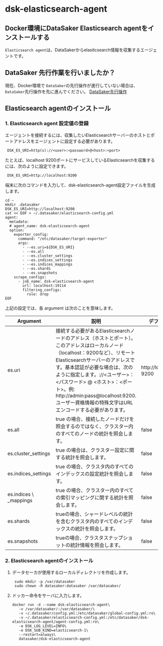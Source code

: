 # dsk-elasticsearch-agent

## Docker環境にDataSaker Elasticsearch agentをインストールする

`Elasticsearch agent`は、DataSakerからelasitcsearch情報を収集するエージェントです。

## DataSaker 先行作業を行いましたか？

現在、Docker環境で `DataSaker`の先行操作が進行していない場合は、 `DataSaker`先行操作を先に進んでください。 [DataSaker先行操作](dsk-elasticsearch-agent/ja/$%7BPREPARATION\_MANUAL\_JP%7D/)

## Elasticsearch agentのインストール

### 1. Elasticsearch agent 設定値の登録

エージェントを接続するには、収集したいElasticsearchサーバーのホストとポートアドレスをエージェントに設定する必要があります。
```shell
 DSK_ES_URI=http(s)://<user>:<password>@<host>:<port>
```
たとえば、localhost 9200ポートにサービスしているElasticsearchを収集するには、次のように設定できます。
```shell
 DSK_ES_URI=http://localhost:9200
```
端末に次のコマンドを入力して、dsk-elasticsearch-agent設定ファイルを生成します。
```shell
cd ~
mkdir .datasaker
DSK_ES_URI=http://localhost:9200
cat << EOF > ~/.datasaker/elasticsearch-config.yml
agent:
  metadata:
  # agent_name: dsk-elasticsearch-agent
  option:
    exporter_config:
      command: "/etc/datasaker/target-exporter"
      args:
        - --es.uri=${DSK_ES_URI}
        - --es.all
        - --es.cluster_settings
        - --es.indices_settings
        - --es.indices_mappings
        - --es.shards
        - --es.snapshots
    scrape_configs:
      - job_name: dsk-elasticsearch-agent
        url: localhost:19114
        filtering_configs:
          rule: drop
EOF
```
上記の設定では、各 argument は次のことを意味します。

| Argument |説明|デフォルト|
| -------------------- | -------------------------------------------------------------------------------------------------------------------------------------------------------------------------------------------------------------------------------------------------- | --------------------- |
| es.uri |接続する必要があるElasticsearchノードのアドレス（ホストとポート）。このアドレスはローカルノード（localhost：9200など）、リモートElasticsearchサーバーのアドレスです。基本認証が必要な場合は、次のように指定します。://<ユーザー>：<パスワード> @ <ホスト>：<ポート>。例: http://admin:pass@localhost:9200.ユーザー資格情報の特殊文字はURLエンコードする必要があります。 | http://localhost：9200 |
| es.all | true の場合、接続したノードだけを照会するのではなく、クラスター内のすべてのノードの統計を照会します。 | false |
| es.cluster\_settings | true の場合は、クラスター設定に関する統計を照会します。 | false |
| es.indices\_settings | true の場合、クラスタ内のすべてのインデックスの設定統計を照会します。 | false |
| es.indices \ _mappings | true の場合、クラスター内のすべての索引マッピングに関する統計を照会します。 | false |
| es.shards | trueの場合、シャードレベルの統計を含むクラスタ内のすべてのインデックスの統計を照会します。 | false |
| es.snapshots | trueの場合、クラスタスナップショットの統計情報を照会します。 | false |

### 2. Elasticsearch agentのインストール

1. データセーカが使用するローカルディレクトリを作成します。

    ```shell
     sudo mkdir -p /var/datasaker
     sudo chown -R datasaker:datasaker /var/datasaker/
    ```

2. ドッカー命令をサーバに入力します。

    ```shell
    docker run -d --name dsk-elasticsearch-agent\
       -v /var/datasaker/:/var/datasaker/\
       -v ~/.datasaker/config.yml:/etc/datasaker/global-config.yml:ro\
       -v ~/.datasaker/elasticsearch-config.yml:/etc/datasaker/dsk-elasticsearch-agent/agent-config.yml:ro\
       -e DSK_LOG_LEVEL=INFO\
       -e DSK_SUB_KIND=elasticsearch-1\
       --restart=always\
       datasaker/dsk-elasticsearch-agent
    ```
